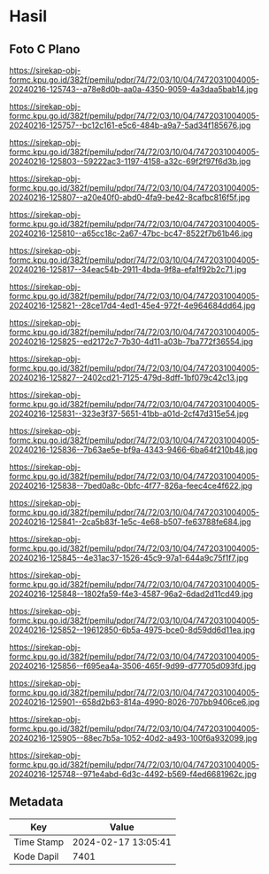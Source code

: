 # Hasil

## Foto C Plano

https://sirekap-obj-formc.kpu.go.id/382f/pemilu/pdpr/74/72/03/10/04/7472031004005-20240216-125743--a78e8d0b-aa0a-4350-9059-4a3daa5bab14.jpg

https://sirekap-obj-formc.kpu.go.id/382f/pemilu/pdpr/74/72/03/10/04/7472031004005-20240216-125757--bc12c161-e5c6-484b-a9a7-5ad34f185676.jpg

https://sirekap-obj-formc.kpu.go.id/382f/pemilu/pdpr/74/72/03/10/04/7472031004005-20240216-125803--59222ac3-1197-4158-a32c-69f2f97f6d3b.jpg

https://sirekap-obj-formc.kpu.go.id/382f/pemilu/pdpr/74/72/03/10/04/7472031004005-20240216-125807--a20e40f0-abd0-4fa9-be42-8cafbc816f5f.jpg

https://sirekap-obj-formc.kpu.go.id/382f/pemilu/pdpr/74/72/03/10/04/7472031004005-20240216-125810--a65cc18c-2a67-47bc-bc47-8522f7b61b46.jpg

https://sirekap-obj-formc.kpu.go.id/382f/pemilu/pdpr/74/72/03/10/04/7472031004005-20240216-125817--34eac54b-2911-4bda-9f8a-efa1f92b2c71.jpg

https://sirekap-obj-formc.kpu.go.id/382f/pemilu/pdpr/74/72/03/10/04/7472031004005-20240216-125821--28ce17d4-4ed1-45e4-972f-4e964684dd64.jpg

https://sirekap-obj-formc.kpu.go.id/382f/pemilu/pdpr/74/72/03/10/04/7472031004005-20240216-125825--ed2172c7-7b30-4d11-a03b-7ba772f36554.jpg

https://sirekap-obj-formc.kpu.go.id/382f/pemilu/pdpr/74/72/03/10/04/7472031004005-20240216-125827--2402cd21-7125-479d-8dff-1bf079c42c13.jpg

https://sirekap-obj-formc.kpu.go.id/382f/pemilu/pdpr/74/72/03/10/04/7472031004005-20240216-125831--323e3f37-5651-41bb-a01d-2cf47d315e54.jpg

https://sirekap-obj-formc.kpu.go.id/382f/pemilu/pdpr/74/72/03/10/04/7472031004005-20240216-125836--7b63ae5e-bf9a-4343-9466-6ba64f210b48.jpg

https://sirekap-obj-formc.kpu.go.id/382f/pemilu/pdpr/74/72/03/10/04/7472031004005-20240216-125838--7bed0a8c-0bfc-4f77-826a-feec4ce4f622.jpg

https://sirekap-obj-formc.kpu.go.id/382f/pemilu/pdpr/74/72/03/10/04/7472031004005-20240216-125841--2ca5b83f-1e5c-4e68-b507-fe63788fe684.jpg

https://sirekap-obj-formc.kpu.go.id/382f/pemilu/pdpr/74/72/03/10/04/7472031004005-20240216-125845--4e31ac37-1526-45c9-97a1-644a9c75f1f7.jpg

https://sirekap-obj-formc.kpu.go.id/382f/pemilu/pdpr/74/72/03/10/04/7472031004005-20240216-125848--1802fa59-f4e3-4587-96a2-6dad2d11cd49.jpg

https://sirekap-obj-formc.kpu.go.id/382f/pemilu/pdpr/74/72/03/10/04/7472031004005-20240216-125852--19612850-6b5a-4975-bce0-8d59dd6d11ea.jpg

https://sirekap-obj-formc.kpu.go.id/382f/pemilu/pdpr/74/72/03/10/04/7472031004005-20240216-125856--f695ea4a-3506-465f-9d99-d77705d093fd.jpg

https://sirekap-obj-formc.kpu.go.id/382f/pemilu/pdpr/74/72/03/10/04/7472031004005-20240216-125901--658d2b63-814a-4990-8026-707bb9406ce6.jpg

https://sirekap-obj-formc.kpu.go.id/382f/pemilu/pdpr/74/72/03/10/04/7472031004005-20240216-125905--88ec7b5a-1052-40d2-a493-100f6a932099.jpg

https://sirekap-obj-formc.kpu.go.id/382f/pemilu/pdpr/74/72/03/10/04/7472031004005-20240216-125748--971e4abd-6d3c-4492-b569-f4ed6681962c.jpg


## Metadata

| Key        | Value               |
| ---------- | ------------------- |
| Time Stamp | 2024-02-17 13:05:41 |
| Kode Dapil | 7401                |



